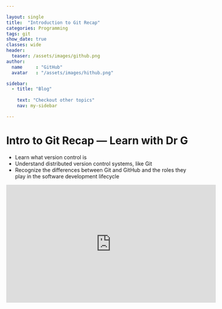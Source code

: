 ```yaml
---

layout: single
title:  "Introduction to Git Recap"
categories: Programming
tags: git
show_date: true
classes: wide
header:
  teaser: /assets/images/github.png
author:
  name     : "GitHub"
  avatar   : "/assets/images/hithub.png"

sidebar:
  - title: "Blog"
   
    text: "Checkout other topics"
    nav: my-sidebar

---
```

# Intro to Git Recap — Learn with Dr G
- Learn what version control is
- Understand distributed version control systems, like Git
- Recognize the differences between Git and GitHub and the roles they play in the software development lifecycle

<iframe width="560" height="315" src="https://www.youtube.com/embed/9uGS1ak_FGg?si=v7eBtbvPFdZF8YZr" title="YouTube video player" frameborder="0" allow="accelerometer; autoplay; clipboard-write; encrypted-media; gyroscope; picture-in-picture; web-share" referrerpolicy="strict-origin-when-cross-origin" allowfullscreen></iframe>